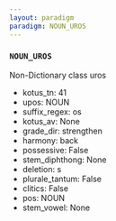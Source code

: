 ```yaml
---
layout: paradigm
paradigm: NOUN_UROS
---
```

### ` NOUN_UROS `

Non-Dictionary class uros
* kotus_tn: 41
* upos: NOUN
* suffix_regex: os
* kotus_av: None
* grade_dir: strengthen
* harmony: back
* possessive: False
* stem_diphthong: None
* deletion: s
* plurale_tantum: False
* clitics: False
* pos: NOUN
* stem_vowel: None
